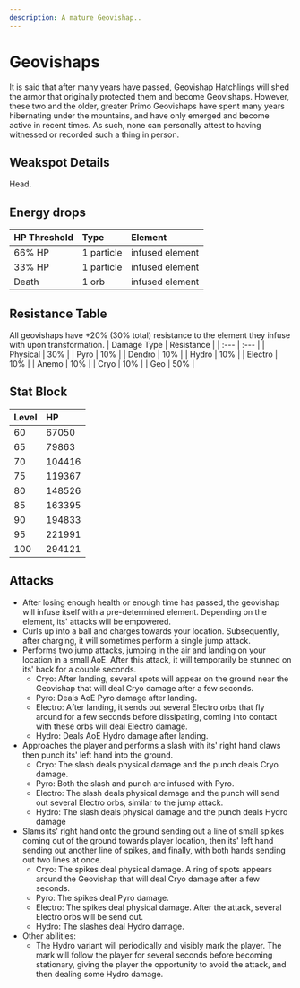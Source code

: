 ```yaml
---
description: A mature Geovishap..
---
```


# Geovishaps

It is said that after many years have passed, Geovishap Hatchlings will shed the armor that originally protected them and become Geovishaps. However, these two and the older, greater Primo Geovishaps have spent many years hibernating under the mountains, and have only emerged and become active in recent times. As such, none can personally attest to having witnessed or recorded such a thing in person.

## Weakspot Details

Head.

## Energy drops

| HP Threshold | Type | Element |
| :--- | :--- | :--- |
| 66% HP | 1 particle | infused element 
| 33% HP | 1 particle | infused element
| Death | 1 orb | infused element

## Resistance Table

All geovishaps have +20% (30% total) resistance to the element they infuse with upon transformation.
| Damage Type | Resistance |
| :--- | :--- |
| Physical | 30% |
| Pyro | 10% |
| Dendro | 10% |
| Hydro | 10% |
| Electro | 10% |
| Anemo | 10% |
| Cryo | 10% |
| Geo | 50% |

## Stat Block

| Level | HP |
| :--- | :--- |
| 60 | 67050 |
| 65 | 79863 |
| 70 | 104416 |
| 75 | 119367 |
| 80 | 148526 |
| 85 | 163395 |
| 90 | 194833 |
| 95 | 221991 |
| 100 | 294121 |

## Attacks

* After losing enough health or enough time has passed, the geovishap will infuse itself with a pre-determined element. Depending on the element, its' attacks will be empowered.
* Curls up into a ball and charges towards your location. Subsequently, after charging, it will sometimes perform a single jump attack.
* Performs two jump attacks, jumping in the air and landing on your location in a small AoE. After this attack, it will temporarily be stunned on its' back for a couple seconds.
  * Cryo: After landing, several spots will appear on the ground near the Geovishap that will deal Cryo damage after a few seconds.
  * Pyro: Deals AoE Pyro damage after landing.
  * Electro: After landing, it sends out several Electro orbs that fly around for a few seconds before dissipating, coming into contact with these orbs will deal Electro damage.
  * Hydro: Deals AoE Hydro damage after landing.
* Approaches the player and performs a slash with its' right hand claws then punch its' left hand into the ground.
  * Cryo: The slash deals physical damage and the punch deals Cryo damage.
  * Pyro: Both the slash and punch are infused with Pyro.
  * Electro: The slash deals physical damage and the punch will send out several Electro orbs, similar to the jump attack.
  * Hydro: The slash deals physical damage and the punch deals Hydro damage
* Slams its' right hand onto the ground sending out a line of small spikes coming out of the ground towards player location, then its' left hand sending out another line of spikes, and finally, with both hands sending out two lines at once.
  * Cryo: The spikes deal physical damage. A ring of spots appears around the Geovishap that will deal Cryo damage after a few seconds.
  * Pyro: The spikes deal Pyro damage.
  * Electro: The spikes deal physical damage. After the attack, several Electro orbs will be send out.
  * Hydro: The slashes deal Hydro damage.
* Other abilities:
  * The Hydro variant will periodically and visibly mark the player. The mark will follow the player for several seconds before becoming stationary, giving the player the opportunity to avoid the attack, and then dealing some Hydro damage.
